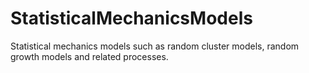 # StatisticalMechanicsModels
Statistical mechanics models such as random cluster models, random growth models and related processes.
